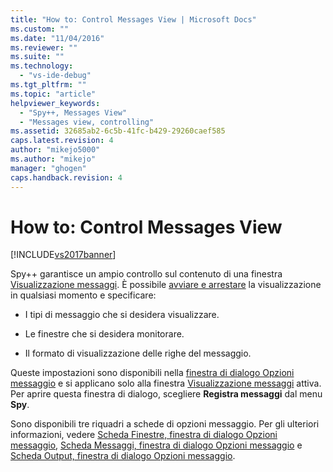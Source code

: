 ```yaml
---
title: "How to: Control Messages View | Microsoft Docs"
ms.custom: ""
ms.date: "11/04/2016"
ms.reviewer: ""
ms.suite: ""
ms.technology: 
  - "vs-ide-debug"
ms.tgt_pltfrm: ""
ms.topic: "article"
helpviewer_keywords: 
  - "Spy++, Messages View"
  - "Messages view, controlling"
ms.assetid: 32685ab2-6c5b-41fc-b429-29260caef585
caps.latest.revision: 4
author: "mikejo5000"
ms.author: "mikejo"
manager: "ghogen"
caps.handback.revision: 4
---
```

# How to: Control Messages View
[!INCLUDE[vs2017banner](../code-quality/includes/vs2017banner.md)]

Spy\+\+ garantisce un ampio controllo sul contenuto di una finestra [Visualizzazione messaggi](../debugger/messages-view.md).  È possibile [avviare e arrestare](../debugger/how-to-start-and-stop-the-message-log-display.md) la visualizzazione in qualsiasi momento e specificare:  
  
-   I tipi di messaggio che si desidera visualizzare.  
  
-   Le finestre che si desidera monitorare.  
  
-   Il formato di visualizzazione delle righe del messaggio.  
  
 Queste impostazioni sono disponibili nella [finestra di dialogo Opzioni messaggio](../debugger/message-options-dialog-box.md) e si applicano solo alla finestra [Visualizzazione messaggi](../debugger/messages-view.md) attiva.  Per aprire questa finestra di dialogo, scegliere **Registra messaggi** dal menu **Spy**.  
  
 Sono disponibili tre riquadri a schede di opzioni messaggio.  Per gli ulteriori informazioni, vedere [Scheda Finestre, finestra di dialogo Opzioni messaggio](../debugger/windows-tab-message-options-dialog-box.md), [Scheda Messaggi, finestra di dialogo Opzioni messaggio](../debugger/messages-tab-message-options-dialog-box.md) e [Scheda Output, finestra di dialogo Opzioni messaggio](../debugger/output-tab-message-options-dialog-box.md).
